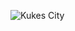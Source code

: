 ![Kukes City](https://invest-in-albania.org/wp-content/uploads/Kukesi_perfshire_Gjallicen__Fierzen_....jpg)
